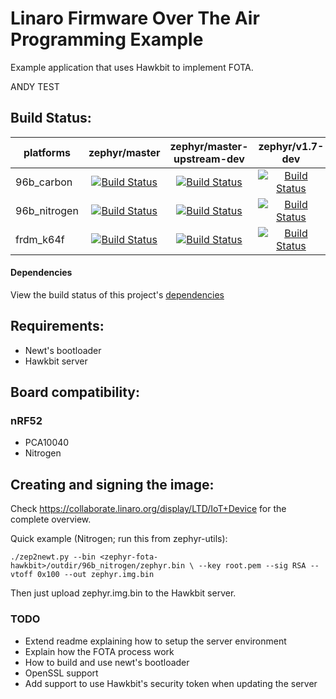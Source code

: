 # Linaro Firmware Over The Air Programming Example

Example application that uses Hawkbit to implement FOTA.

ANDY TEST

## Build Status:
| platforms | zephyr/master | zephyr/master-upstream-dev | zephyr/v1.7-dev |
| --- | :---: | :---: | :---: |
| 96b_carbon | [![Build Status](http://ci.linarotechnologies.org:8080/buildStatus/icon?job=linaro-fota-hawkbit/PLATFORM=96b_carbon,ZEPHYR_SOURCE=zephyr-master)](https://ci.linarotechnologies.org/job/linaro-fota-hawkbit/PLATFORM=96b_carbon,ZEPHYR_SOURCE=zephyr-master/) | [![Build Status](http://ci.linarotechnologies.org:8080/buildStatus/icon?job=linaro-fota-hawkbit/PLATFORM=96b_carbon,ZEPHYR_SOURCE=zephyr-master-upstream-dev)](https://ci.linarotechnologies.org/job/linaro-fota-hawkbit/PLATFORM=96b_carbon,ZEPHYR_SOURCE=zephyr-master-upstream-dev/) | [![Build Status](http://ci.linarotechnologies.org:8080/buildStatus/icon?job=linaro-fota-hawkbit/PLATFORM=96b_carbon,ZEPHYR_SOURCE=v1.7-dev)](https://ci.linarotechnologies.org/job/linaro-fota-hawkbit/PLATFORM=96b_carbon,ZEPHYR_SOURCE=v1.7-dev/) |
| 96b_nitrogen | [![Build Status](http://ci.linarotechnologies.org:8080/buildStatus/icon?job=linaro-fota-hawkbit/PLATFORM=96b_nitrogen,ZEPHYR_SOURCE=zephyr-master)](https://ci.linarotechnologies.org/job/linaro-fota-hawkbit/PLATFORM=96b_nitrogen,ZEPHYR_SOURCE=zephyr-master/) | [![Build Status](http://ci.linarotechnologies.org:8080/buildStatus/icon?job=linaro-fota-hawkbit/PLATFORM=96b_nitrogen,ZEPHYR_SOURCE=zephyr-master-upstream-dev)](https://ci.linarotechnologies.org/job/linaro-fota-hawkbit/PLATFORM=96b_nitrogen,ZEPHYR_SOURCE=zephyr-master-upstream-dev/) | [![Build Status](http://ci.linarotechnologies.org:8080/buildStatus/icon?job=linaro-fota-hawkbit/PLATFORM=96b_nitrogen,ZEPHYR_SOURCE=v1.7-dev)](https://ci.linarotechnologies.org/job/linaro-fota-hawkbit/PLATFORM=96b_nitrogen,ZEPHYR_SOURCE=v1.7-dev/) |
| frdm_k64f | [![Build Status](http://ci.linarotechnologies.org:8080/buildStatus/icon?job=linaro-fota-hawkbit/PLATFORM=frdm_k64f,ZEPHYR_SOURCE=zephyr-master)](https://ci.linarotechnologies.org/job/linaro-fota-hawkbit/PLATFORM=frdm_k64f,ZEPHYR_SOURCE=zephyr-master/) | [![Build Status](http://ci.linarotechnologies.org:8080/buildStatus/icon?job=linaro-fota-hawkbit/PLATFORM=frdm_k64f,ZEPHYR_SOURCE=zephyr-master-upstream-dev)](https://ci.linarotechnologies.org/job/linaro-fota-hawkbit/PLATFORM=frdm_k64f,ZEPHYR_SOURCE=zephyr-master-upstream-dev/) | [![Build Status](http://ci.linarotechnologies.org:8080/buildStatus/icon?job=linaro-fota-hawkbit/PLATFORM=frdm_k64f,ZEPHYR_SOURCE=v1.7-dev)](https://ci.linarotechnologies.org/job/linaro-fota-hawkbit/PLATFORM=frdm_k64f,ZEPHYR_SOURCE=v1.7-dev/) |

#### Dependencies
View the build status of this project's [dependencies](dependencies.md)

## Requirements:
  * Newt's bootloader
  * Hawkbit server

## Board compatibility:

### nRF52
  * PCA10040
  * Nitrogen

## Creating and signing the image:

Check https://collaborate.linaro.org/display/LTD/IoT+Device for
the complete overview.


Quick example (Nitrogen; run this from zephyr-utils):


`./zep2newt.py --bin <zephyr-fota-hawkbit>/outdir/96b_nitrogen/zephyr.bin \
	      --key root.pem --sig RSA --vtoff 0x100 --out zephyr.img.bin`


Then just upload zephyr.img.bin to the Hawkbit server.

### TODO
  * Extend readme explaining how to setup the server environment
  * Explain how the FOTA process work
  * How to build and use newt's bootloader
  * OpenSSL support
  * Add support to use Hawkbit's security token when updating the server
